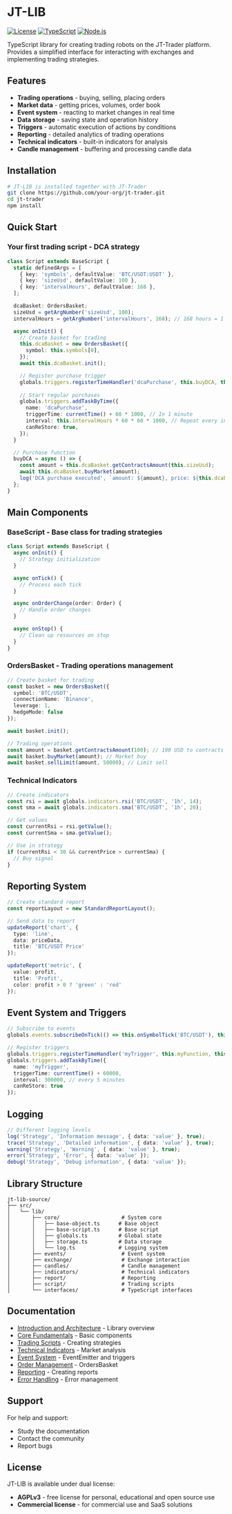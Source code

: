 # JT-LIB

[![License](https://img.shields.io/badge/license-AGPLv3-blue.svg)](LICENSE)
[![TypeScript](https://img.shields.io/badge/TypeScript-4.0+-blue.svg)](https://www.typescriptlang.org/)
[![Node.js](https://img.shields.io/badge/Node.js-16+-green.svg)](https://nodejs.org/)

TypeScript library for creating trading robots on the JT-Trader platform. Provides a simplified interface for interacting with exchanges and implementing trading strategies.

## Features

- **Trading operations** - buying, selling, placing orders
- **Market data** - getting prices, volumes, order book
- **Event system** - reacting to market changes in real time
- **Data storage** - saving state and operation history
- **Triggers** - automatic execution of actions by conditions
- **Reporting** - detailed analytics of trading operations
- **Technical indicators** - built-in indicators for analysis
- **Candle management** - buffering and processing candle data

## Installation

```bash
# JT-LIB is installed together with JT-Trader
git clone https://github.com/your-org/jt-trader.git
cd jt-trader
npm install
```

## Quick Start

### Your first trading script - DCA strategy

```typescript
class Script extends BaseScript {
  static definedArgs = [
    { key: 'symbols', defaultValue: 'BTC/USDT:USDT' },
    { key: 'sizeUsd', defaultValue: 100 },
    { key: 'intervalHours', defaultValue: 168 },
  ];

  dcaBasket: OrdersBasket;
  sizeUsd = getArgNumber('sizeUsd', 100);
  intervalHours = getArgNumber('intervalHours', 168); // 168 hours = 1 week

  async onInit() {
    // Create basket for trading
    this.dcaBasket = new OrdersBasket({
      symbol: this.symbols[0],
    });
    await this.dcaBasket.init();

    // Register purchase trigger
    globals.triggers.registerTimeHandler('dcaPurchase', this.buyDCA, this);
    
    // Start regular purchases
    globals.triggers.addTaskByTime({
      name: 'dcaPurchase',
      triggerTime: currentTime() + 60 * 1000, // In 1 minute
      interval: this.intervalHours * 60 * 60 * 1000, // Repeat every intervalHours hours
      canReStore: true,
    });
  }

  // Purchase function
  buyDCA = async () => {
    const amount = this.dcaBasket.getContractsAmount(this.sizeUsd);
    await this.dcaBasket.buyMarket(amount);
    log('DCA purchase executed', `amount: ${amount}, price: ${this.dcaBasket.close()}`);
  };
}
```

## Main Components

### BaseScript - Base class for trading strategies

```typescript
class Script extends BaseScript {
  async onInit() {
    // Strategy initialization
  }

  async onTick() {
    // Process each tick
  }

  async onOrderChange(order: Order) {
    // Handle order changes
  }

  async onStop() {
    // Clean up resources on stop
  }
}
```

### OrdersBasket - Trading operations management

```typescript
// Create basket for trading
const basket = new OrdersBasket({
  symbol: 'BTC/USDT',
  connectionName: 'Binance',
  leverage: 1,
  hedgeMode: false
});

await basket.init();

// Trading operations
const amount = basket.getContractsAmount(100); // 100 USD to contracts
await basket.buyMarket(amount); // Market buy
await basket.sellLimit(amount, 50000); // Limit sell
```

### Technical Indicators

```typescript
// Create indicators
const rsi = await globals.indicators.rsi('BTC/USDT', '1h', 14);
const sma = await globals.indicators.sma('BTC/USDT', '1h', 20);

// Get values
const currentRsi = rsi.getValue();
const currentSma = sma.getValue();

// Use in strategy
if (currentRsi < 30 && currentPrice > currentSma) {
  // Buy signal
}
```

## Reporting System

```typescript
// Create standard report
const reportLayout = new StandardReportLayout();

// Send data to report
updateReport('chart', {
  type: 'line',
  data: priceData,
  title: 'BTC/USDT Price'
});

updateReport('metric', {
  value: profit,
  title: 'Profit',
  color: profit > 0 ? 'green' : 'red'
});
```

## Event System and Triggers

```typescript
// Subscribe to events
globals.events.subscribeOnTick(() => this.onSymbolTick('BTC/USDT'), this, 'BTC/USDT', 1000);

// Register triggers
globals.triggers.registerTimeHandler('myTrigger', this.myFunction, this);
globals.triggers.addTaskByTime({
  name: 'myTrigger',
  triggerTime: currentTime() + 60000,
  interval: 300000, // every 5 minutes
  canReStore: true
});
```

## Logging

```typescript
// Different logging levels
log('Strategy', 'Information message', { data: 'value' }, true);
trace('Strategy', 'Detailed information', { data: 'value' }, true);
warning('Strategy', 'Warning', { data: 'value' }, true);
error('Strategy', 'Error', { data: 'value' });
debug('Strategy', 'Debug information', { data: 'value' });
```

## Library Structure

```
jt-lib-source/
├── src/
│   └── lib/
│       ├── core/                    # System core
│       │   ├── base-object.ts      # Base object
│       │   ├── base-script.ts      # Base script
│       │   ├── globals.ts          # Global state
│       │   ├── storage.ts          # Data storage
│       │   └── log.ts              # Logging system
│       ├── events/                  # Event system
│       ├── exchange/                # Exchange interaction
│       ├── candles/                 # Candle management
│       ├── indicators/              # Technical indicators
│       ├── report/                  # Reporting
│       ├── script/                  # Trading scripts
│       └── interfaces/              # TypeScript interfaces
```

## Documentation

- [Introduction and Architecture](/jt-lib/introduction-architecture) - Library overview
- [Core Fundamentals](/jt-lib/core-fundamentals) - Basic components
- [Trading Scripts](/jt-lib/trading-scripts) - Creating strategies
- [Technical Indicators](/jt-lib/technical-indicators) - Market analysis
- [Event System](/jt-lib/events-system) - EventEmitter and triggers
- [Order Management](/jt-lib/exchange-orders-basket) - OrdersBasket
- [Reporting](/jt-lib/reporting-system) - Creating reports
- [Error Handling](/jt-lib/error-handling) - Error management

## Support

For help and support:

- Study the documentation
- Contact the community
- Report bugs

## License

JT-LIB is available under dual license:

- **AGPLv3** - free license for personal, educational and open source use
- **Commercial license** - for commercial use and SaaS solutions